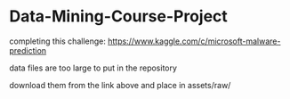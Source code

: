 # Data-Mining-Course-Project
completing this challenge: https://www.kaggle.com/c/microsoft-malware-prediction

data files are too large to put in the repository

download them from the link above and place in assets/raw/
